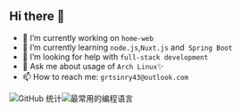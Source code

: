 ## Hi there 👋

- 🔭 I’m currently working on `home-web`
- 🌱 I’m currently learning `node.js`,`Nuxt.js` and` Spring Boot`
- 🤔 I’m looking for help with `full-stack development`
- 💬 Ask me about usage of `Arch Linux`✨
- 📫 How to reach me: `grtsinry43@outlook.com`

<div style="display:flex;">
    <div style="border: none;">
      <img src="https://github-readme-stats.vercel.app/api?username=grtsinry43&count_private=true&show_icons=true&bg_color=30,64B3F4,70bae8,7bc0de,84c5d5,8dc9cd,96cec4,9fd3bc,a8d8b3,b3ddaa,c2e59c&title_color=fff" alt="GitHub 统计">
    </div>
    <div style="border: none;">
      <img src="https://github-readme-stats.vercel.app/api/top-langs/?username=grtsinry43&hide=html&layout=compact" alt="最常用的编程语言">
    </div>
</div>




<!--
**grtsinry43/grtsinry43** is a ✨ _special_ ✨ repository because its `README.md` (this file) appears on your GitHub profile.

Here are some ideas to get you started:

- 🔭 I’m currently working on ...
- 🌱 I’m currently learning ...
- 👯 I’m looking to collaborate on ...
- 🤔 I’m looking for help with ...
- 💬 Ask me about ...
- 📫 How to reach me: ...
- 😄 Pronouns: ...
- ⚡ Fun fact: ...

[![grtsinry43's GitHub stats](https://github-readme-stats.vercel.app/api?username=grtsinry43&count_private=true&show_icons=true&bg_color=30,64B3F4,70bae8,7bc0de,84c5d5,8dc9cd,96cec4,9fd3bc,a8d8b3,b3ddaa,c2e59c&title_color=fff)](https://github.com/anuraghazra/github-readme-stats)

[![Top Langs](https://github-readme-stats.vercel.app/api/top-langs/?username=grtsinry43&hide=html&layout=compact )](https://github.com/anuraghazra/github-readme-stats)
-->
